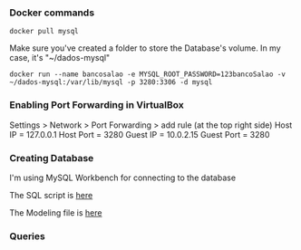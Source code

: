 
### Docker commands
~~~
docker pull mysql
~~~
Make sure you've created a folder to store the Database's volume. In my case, it's "~/dados-mysql"
~~~
docker run --name bancosalao -e MYSQL_ROOT_PASSWORD=123bancoSalao -v ~/dados-mysql:/var/lib/mysql -p 3280:3306 -d mysql
~~~

### Enabling Port Forwarding in VirtualBox

Settings > Network > Port Forwarding > add rule (at the top right side)
Host IP = 127.0.0.1
Host Port = 3280
Guest IP = 10.0.2.15
Guest Port = 3280

### Creating Database

I'm using MySQL Workbench for connecting to the database

The SQL script is [here](script.sql)

The Modeling file is [here](bancosalao.mwb)

### Queries


